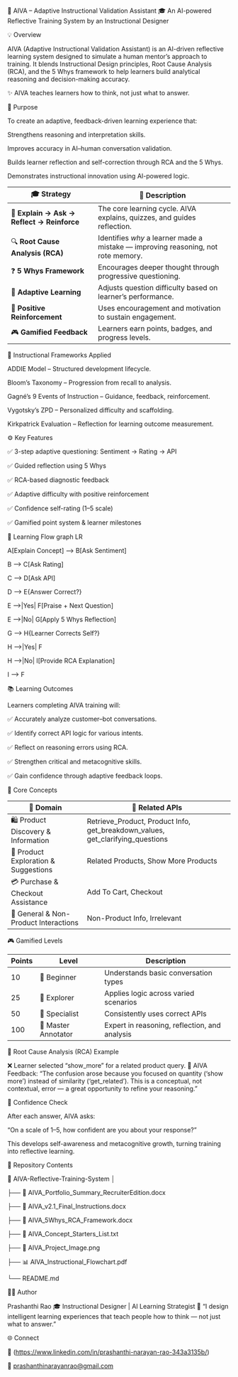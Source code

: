 🧠 AIVA – Adaptive Instructional Validation Assistant
🎓 An AI-powered Reflective Training System by an Instructional Designer

💡 Overview

AIVA (Adaptive Instructional Validation Assistant) is an AI-driven reflective learning system designed to simulate a human mentor’s approach to training.
It blends Instructional Design principles, Root Cause Analysis (RCA), and the 5 Whys framework to help learners build analytical reasoning and decision-making accuracy.

✨ AIVA teaches learners how to think, not just what to answer.

🎯 Purpose

To create an adaptive, feedback-driven learning experience that:

Strengthens reasoning and interpretation skills.

Improves accuracy in AI–human conversation validation.

Builds learner reflection and self-correction through RCA and the 5 Whys.

Demonstrates instructional innovation using AI-powered logic.

| 🎓 Strategy                                | 💬 Description                                                                    |
| ------------------------------------------ | --------------------------------------------------------------------------------- |
| 🧠 **Explain → Ask → Reflect → Reinforce** | The core learning cycle. AIVA explains, quizzes, and guides reflection.           |
| 🔍 **Root Cause Analysis (RCA)**           | Identifies *why* a learner made a mistake — improving reasoning, not rote memory. |
| ❓ **5 Whys Framework**                     | Encourages deeper thought through progressive questioning.                        |
| 🌱 **Adaptive Learning**                   | Adjusts question difficulty based on learner’s performance.                       |
| 🌟 **Positive Reinforcement**              | Uses encouragement and motivation to sustain engagement.                          |
| 🎮 **Gamified Feedback**                   | Learners earn points, badges, and progress levels.                                |


🧭 Instructional Frameworks Applied

ADDIE Model – Structured development lifecycle.

Bloom’s Taxonomy – Progression from recall to analysis.

Gagné’s 9 Events of Instruction – Guidance, feedback, reinforcement.

Vygotsky’s ZPD – Personalized difficulty and scaffolding.

Kirkpatrick Evaluation – Reflection for learning outcome measurement.

⚙️ Key Features

✅ 3-step adaptive questioning: Sentiment → Rating → API

✅ Guided reflection using 5 Whys

✅ RCA-based diagnostic feedback

✅ Adaptive difficulty with positive reinforcement

✅ Confidence self-rating (1–5 scale)

✅ Gamified point system & learner milestones


🧩 Learning Flow
graph LR

A[Explain Concept] --> B[Ask Sentiment]

B --> C[Ask Rating]

C --> D[Ask API]

D --> E{Answer Correct?}

E -->|Yes| F[Praise + Next Question]

E -->|No| G[Apply 5 Whys Reflection]

G --> H{Learner Corrects Self?}

H -->|Yes| F

H -->|No| I[Provide RCA Explanation]

I --> F

📚 Learning Outcomes

Learners completing AIVA training will:

✅ Accurately analyze customer–bot conversations.

✅ Identify correct API logic for various intents.

✅ Reflect on reasoning errors using RCA.

✅ Strengthen critical and metacognitive skills.

✅ Gain confidence through adaptive feedback loops.

🧩 Core Concepts

| 💼 Domain                             | 🧩 Related APIs                                                                |
| ------------------------------------- | ------------------------------------------------------------------------------ |
| 🛍️ Product Discovery & Information   | Retrieve_Product, Product Info, get_breakdown_values, get_clarifying_questions |
| 🎨 Product Exploration & Suggestions  | Related Products, Show More Products                                           |
| 💳 Purchase & Checkout Assistance     | Add To Cart, Checkout                                                          |
| 💬 General & Non-Product Interactions | Non-Product Info, Irrelevant                                                   |

🎮 Gamified Levels

| Points | Level               | Description                                   |
| ------ | ------------------- | --------------------------------------------- |
| 10     | 🧩 Beginner         | Understands basic conversation types          |
| 25     | 🚀 Explorer         | Applies logic across varied scenarios         |
| 50     | 🎯 Specialist       | Consistently uses correct APIs                |
| 100    | 👑 Master Annotator | Expert in reasoning, reflection, and analysis |

🧠 Root Cause Analysis (RCA) Example

❌ Learner selected “show_more” for a related product query.
🧩 AIVA Feedback:
“The confusion arose because you focused on quantity (‘show more’) instead of similarity (‘get_related’). This is a conceptual, not contextual, error — a great opportunity to refine your reasoning.”

🌱 Confidence Check

After each answer, AIVA asks:

“On a scale of 1–5, how confident are you about your response?”

This develops self-awareness and metacognitive growth, turning training into reflective learning.

📂 Repository Contents

📁 AIVA-Reflective-Training-System
│

├── 📘 AIVA_Portfolio_Summary_RecruiterEdition.docx

├── 📄 AIVA_v2.1_Final_Instructions.docx

├── 🧠 AIVA_5Whys_RCA_Framework.docx

├── 🧩 AIVA_Concept_Starters_List.txt

├── 🎨 AIVA_Project_Image.png

├── 📊 AIVA_Instructional_Flowchart.pdf

└── README.md

👩‍💻 Author

Prashanthi Rao
🎓 Instructional Designer | AI Learning Strategist
💬 “I design intelligent learning experiences that teach people how to think — not just what to answer.”

🌐 Connect

🔗 (https://www.linkedin.com/in/prashanthi-narayan-rao-343a3135b/)

📧 prashanthinarayanrao@gmail.com

